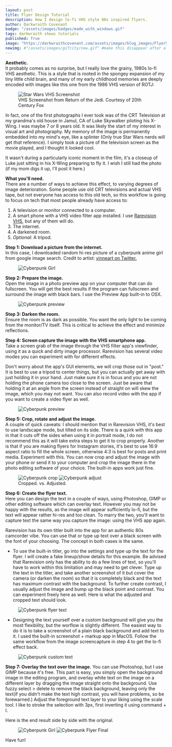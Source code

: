 ```yaml
---
layout: post
title: Flyer Design Tutorial
description: How I design lo-fi VHS style 80s inspired flyers. 
author: Darkwraith Covenant
badge: "/assets/images/badges/made_with_windows.gif"
tags: darkwraith shows tutorials
published: True
image: "https://darkwraithcovenant.com/assets/images/blog_images/Flyer5-15-23.png"
newimg: #"/assets/images/gifcity/new.gif" #make this disappear after a number of days with conditionals  
---
```

**Aesthetic.**  
It probably comes as no surprise, but I really love the grainy, 1980s lo-fi VHS aesthetic. This is a style that is rooted in the spongey expansion of my tiny little child brain, and many of my early childhood memories are deeply encoded with images like this one from the 1986 VHS version of ROTJ:
<figure class="center">
<img src="/assets/images/blog_images/SW.png" class="res" alt="Star Wars VHS Screenshot">
<figcaption class="center">VHS Screenshot from Return of the Jedi. Courtesy of 20th Century Fox</figcaption>
</figure>

In fact, one of the first photographs I ever took was of the CRT Television at my grandma's old house in Jamul, CA of Luke Skywalker piloting his X-Wing. I was maybe 7 or 8 years old. It was likely the start of my interest in visual art and photography. My memory of the image is permanently embedded into my mind's eye, like a splinter (Only true Star Wars nerds will get *that* reference). I simply took a picture of the television screen as the movie played, and I thought it looked cool.  

It wasn't during a particularly iconic moment in the film, it's a closeup of Luke just sitting in his X-Wing preparing to fly it. I wish I still had the photo (if my mom digs it up, I'll post it here.)  

<!-- excerpt-end -->

**What you'll need.**  
There are a number of ways to achieve this effect, to varying degrees of image deterioration. Some people use old CRT televisions and actual VHS tape, but not everyone has access to this old tech, so this workflow is going to focus on tech that most people already have access to:
1. A television or monitor connected to a computer.
2. A smart phone with a VHS video filter app installed. I use [Rarevision VHS](https://apps.apple.com/us/app/rarevision-vhs-retro-80s-cam/id679454835), but any of them will do. 
3. The internet.
4. A darkened room.         
5. *Optional*: A tripod.


**Step 1: Download a picture from the internet.**  
In this case, I downloaded random hi-res picture of a cyberpunk anime girl from google image search. Credit to artist: [vinneart on Twitter.](https://twitter.com/vinneart)
<figure class="center">
<img src="/assets/images/blog_images/cypnk.jpg" class="res" alt="Cyberpunk Girl">
</figure>

**Step 2: Prepare the image.**  
Open the image in a photo preview app on your computer that can do fullscreen. You will get the best results if the program can fullscreen and surround the image with black bars. I use the Preview App built-in to OSX. 
<figure class="center">
<img src="/assets/images/blog_images/prevcy.png" class="res" alt="Cyberpunk preview">
</figure>

**Step 3: Darken the room.**    
Ensure the room is as dark as possible. You want the only light to be coming from the monitor/TV itself. This is critical to achieve the effect and minimize reflections.

**Step 4: Screen capture the image with the VHS smartphone app.**   
Take a screen grab of the image through the VHS filter app's viewfinder, using it as a quick and dirty image processor. Rarevision has several video modes you can experiment with for different effects.   

Don't worry about the app's GUI elements, we will crop those out in "post." It is best to use a tripod to center things, but you can actually get away with just holding it in your hand. Just make sure it is in focus and you are not holding the phone camera too close to the screen. Just be aware that holding it at an angle from the screen instead of straight on will skew the image, which you may not want. You can also record video with the app if you want to create a video flyer as well.  
<figure class="center">
<img src="/assets/images/blog_images/cypcap.png" class="res" alt="Cyberpunk preview">
</figure>

**Step 5: Crop, rotate and adjust the image.**  
A couple of quick caveats: I should mention that in Rarevision VHS, it's best to use landscape mode, but tilted on its side. There is a quirk with this app in that it cuts off the sides when using it in portrait mode, I do not recommend this as it will take extra steps to get it to crop properly. Another is that if you are making flyers for Instagram stories, it's best to use 16:9 aspect ratio to fill the whole screen, otherwise 4:3 is best for posts and print media. Experiment with this. 
You can now crop and adjust the image with your phone or send it to your computer and crop the image there in the photo editing software of your choice. The built-in apps work just fine. 
<figure class="center">
<img src="/assets/images/blog_images/cypcrop.png" class="res" alt="Cyberpunk crop">
<img src="/assets/images/blog_images/cypadjust.png" class="res" alt="Cyberpunk adjust">
<figcaption class="center">Cropped. vs. Adjusted.</figcaption>

</figure>

**Step 6: Create the flyer text.**  
Here you can design the text in a couple of ways, using Photoshop, GIMP or other editing software which can overlay text. However you may not be happy with the results, as the image will appear sufficiently lo-fi, but the text will appear rather hi-res and too clean. To marry the two, you'll want to capture text the same way you capture the image: using the VHS app again. 

Rarevision has its own titler built into the app for an authentic 80s camcorder vibe. You can use that or type up text over a black screen with the font of your choosing. The concept in both cases is the same.  

- To use the built-in titler, go into the settings and type up the text for the flyer. I will create a fake lineup/show details for this example. Be advised that Rarevision only has the ability to do a few lines of text, so you'll have to work within this limitation and may need to get clever. 
Type up the text in the titler, and take another screenshot of it but cover the camera (or darken the room) so that it is completely black and the text has maximum contrast with the background. To further create contrast, I usually adjust the image and bump up the black point and contrast. You can experiment freely here as well.
Here is what the adjusted and cropped text should look.  
<figure class="center">
<img src="/assets/images/blog_images/flyertxtex.png" class="res" alt="Cyberpunk flyer text">
</figure>

- Designing the text yourself over a custom background will give you the most flexibility, but the worflow is slightly different. The easiest way to do it is to take a screenshot of a plain black background and add text to it. I used the built-in screenshot + markup app in MacOS. Follow the same workflow from the image screencapture in step 4 to get the lo-fi effect back.
<figure class="center">
<img src="/assets/images/blog_images/textcustom.png" class="res" alt="Cyberpunk custom text">
</figure>  

**Step 7: Overlay the text over the image.** 
You can use Photoshop, but I use GIMP because it's free. This part is easy, you simply open the background image in the editing program, and overlay white text on the image on a different layer by dragging the image straight onto the background. Use fuzzy select > delete to remove the black background, leaving only the text(if you didn't make the text high contrast, you will have problems, so be forewarned.) Adjust the foreground text layer to your liking using the scale tool. I like to stroke the selection with 3px, first inverting it using command + I.

Here is the end result side by side with the original.
<figure class="center">
<img src="/assets/images/blog_images/cypnk.jpg" class="res" alt="Cyberpunk Girl">
<img src="/assets/images/blog_images/cybfinal.png" class="res" alt="Cyberpunk Flyer Final">
</figure>  

Have fun!
